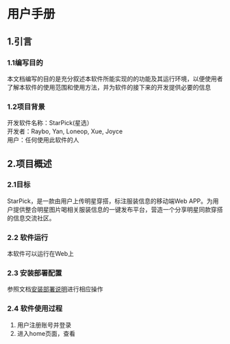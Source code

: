 # 用户手册
## 1.引言
### 1.1编写目的
本文档编写的目的是充分叙述本软件所能实现的的功能及其运行环境，以便使用者了解本软件的使用范围和使用方法，并为软件的接下来的开发提供必要的信息
### 1.2项目背景
开发软件名称：StarPick(星选）    
开发者：Raybo, Yan, Loneop, Xue, Joyce    
用户：任何使用此软件的人
## 2.项目概述
### 2.1目标
StarPick，是一款由用户上传明星穿搭，标注服装信息的移动端Web APP。为用户提供整合明星图片喝相关服装信息的一键发布平台，营造一个分享明星同款穿搭的信息交流社区。
### 2.2 软件运行
本软件可以运行在Web上

### 2.3 安装部署配置

参照文档[安装部署说明]()进行相应操作

### 2.4 软件使用过程
1. 用户注册账号并登录
2. 进入home页面，查看